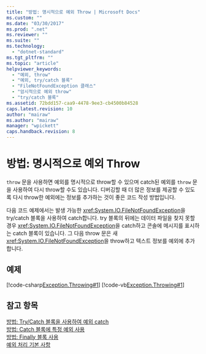 ```yaml
---
title: "방법: 명시적으로 예외 Throw | Microsoft Docs"
ms.custom: ""
ms.date: "03/30/2017"
ms.prod: ".net"
ms.reviewer: ""
ms.suite: ""
ms.technology: 
  - "dotnet-standard"
ms.tgt_pltfrm: ""
ms.topic: "article"
helpviewer_keywords: 
  - "예외, throw"
  - "예외, try/catch 블록"
  - "FileNotFoundException 클래스"
  - "암시적으로 예외 throw"
  - "try/catch 블록"
ms.assetid: 72bdd157-caa9-4478-9ee3-cb4500b84528
caps.latest.revision: 10
author: "mairaw"
ms.author: "mairaw"
manager: "wpickett"
caps.handback.revision: 8
---
```

# 방법: 명시적으로 예외 Throw
`throw` 문을 사용하면 예외를 명시적으로 throw할 수 있으며  catch된 예외를 `throw` 문을 사용하여 다시 throw할 수도 있습니다.  디버깅할 때 더 많은 정보를 제공할 수 있도록 다시 throw한 예외에는 정보를 추가하는 것이 좋은 코드 작성 방법입니다.  
  
 다음 코드 예제에서는 발생 가능한 <xref:System.IO.FileNotFoundException>을 try\/catch 블록을 사용하여 catch합니다.  try 블록의 뒤에는 데이터 파일을 찾지 못할 경우 <xref:System.IO.FileNotFoundException>을 catch하고 콘솔에 메시지를 표시하는 catch 블록이 있습니다.  그 다음 throw 문은 새 <xref:System.IO.FileNotFoundException>을 throw하고 텍스트 정보를 예외에 추가합니다.  
  
## 예제  
 [!code-csharp[Exception.Throwing#1](../../../samples/snippets/csharp/VS_Snippets_CLR/Exception.Throwing/CS/throw.cs#1)]
 [!code-vb[Exception.Throwing#1](../../../samples/snippets/visualbasic/VS_Snippets_CLR/Exception.Throwing/VB/throw.vb#1)]  
  
## 참고 항목  
 [방법: Try\/Catch 블록을 사용하여 예외 catch](../../../docs/standard/exceptions/how-to-use-the-try-catch-block-to-catch-exceptions.md)   
 [방법: Catch 블록에 특정 예외 사용](../../../docs/standard/exceptions/how-to-use-specific-exceptions-in-a-catch-block.md)   
 [방법: Finally 블록 사용](../../../docs/standard/exceptions/how-to-use-finally-blocks.md)   
 [예외 처리 기본 사항](../../../docs/standard/exceptions/exception-handling-fundamentals.md)
